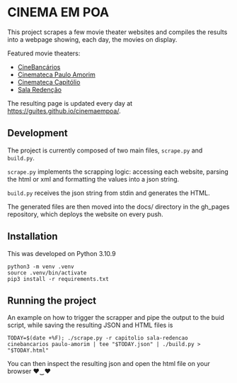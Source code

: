 # CINEMA EM POA

This project scrapes a few movie theater websites and compiles the results into a webpage showing, each day, the movies on display.

Featured movie theaters:
- [CineBancários](http://cinebancarios.blogspot.com/?view=classic)
- [Cinemateca Paulo Amorim](https://www.cinematecapauloamorim.com.br)
- [Cinemateca Capitólio](http://www.capitolio.org.br)
- [Sala Redenção](https://www.ufrgs.br/difusaocultural/salaredencao/)

The resulting page is updated every day at <https://guites.github.io/cinemaempoa/>.

## Development

The project is currently composed of two main files, `scrape.py` and `build.py`.

`scrape.py` implements the scrapping logic: accessing each website, parsing the html or xml and formatting the values into a json string.

`build.py` receives the json string from stdin and generates the HTML.

The generated files are then moved into the docs/ directory in the gh_pages repository, which deploys the website on every push.

## Installation

This was developed on Python 3.10.9

    python3 -m venv .venv
    source .venv/bin/activate
    pip3 install -r requirements.txt

## Running the project

An example on how to trigger the scrapper and pipe the output to the buid script, while saving the resulting JSON and HTML files is

    TODAY=$(date +%F); ./scrape.py -r capitolio sala-redencao cinebancarios paulo-amorim | tee "$TODAY.json" | ./build.py > "$TODAY.html"

You can then inspect the resulting json and open the html file on your browser ♥‿♥

